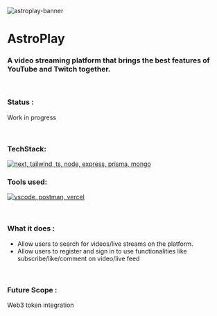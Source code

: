 ![astroplay-banner](https://github.com/Arioum/astroplay/assets/95125149/76e73bb4-338d-43eb-a36d-ab7440f0d176)

# AstroPlay
### A video streaming platform that brings the best features of YouTube and Twitch together.

<br/>

### Status : 
Work in progress

<br/>

### TechStack:
[![next, tailwind, ts, node, express, prisma, mongo](https://skillicons.dev/icons?i=next,tailwind,ts,nodejs,express,prisma,mongo)]()

### Tools used:
[![vscode, postman, vercel](https://skillicons.dev/icons?i=vscode,postman,vercel)]()

<br/>

### What it does :

* Allow users to search for videos/live streams on the platform.
* Allow users to register and sign in to use functionalities like subscribe/like/comment on video/live feed

<br/>   

### Future Scope : 
Web3 token integration
